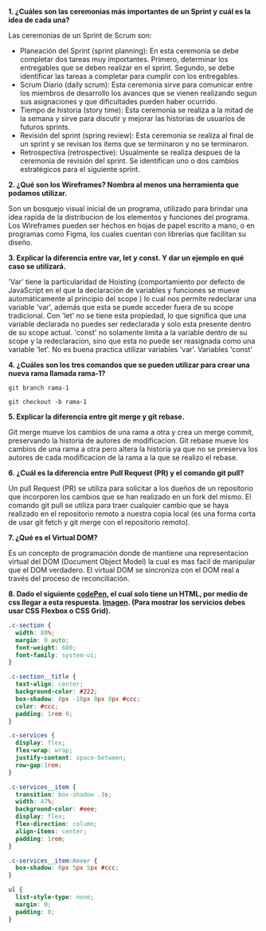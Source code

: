 **1. ¿Cuáles son las ceremonias más importantes de un Sprint y cuál es la idea de cada una?**

Las ceremonias de un Sprint de Scrum son:

- Planeación del Sprint (sprint planning): En esta ceremonia se debe completar dos tareas muy importantes. Primero, determinar los entregables que se deben realizar en el sprint. Segundo, se debe identificar las tareas a completar para cumplir con los entregables.
- Scrum Diario (daily scrum): Esta ceremonia sirve para comunicar entre los miembros de desarrollo los avances que se vienen realizando segun sus asignaciones y que dificultades pueden haber ocurrido.
- Tiempo de historia (story time): Esta ceremonia se realiza a la mitad de la semana y sirve para discutir y mejorar las historias de usuarios de futuros sprints.
- Revisión del sprint (spring review): Esta ceremonia se realiza al final de un sprint y se revisan los items que se terminaron y no se terminaron.
- Retrospectiva (retrospective): Usualmente se realiza despues de la ceremonia de revisión del sprint. Se identifican uno o dos cambios estratégicos para el siguiente sprint.

**2. ¿Qué son los Wireframes? Nombra al menos una herramienta que podamos utilizar.**

Son un bosquejo visual inicial de un programa, utilizado para brindar una idea rapida de la distribucion de los elementos y funciones del programa. Los Wireframes pueden ser hechos en hojas de papel escrito a mano, o en programas como Figma, los cuales cuentan con librerias que facilitan su diseño.

**3. Explicar la diferencia entre var, let y const. Y dar un ejemplo en qué caso se utilizará.**

'Var' tiene la particularidad de Hoisting (comportamiento por defecto de JavaScript en el que la declaración de variables y funciones se mueve automáticamente al principio del scope ) lo cual nos permite redeclarar una variable 'var', además que esta se puede acceder fuera de su scope tradicional. Con 'let' no se tiene esta propiedad, lo que significa que una variable declarada no puedes ser redeclarada y solo esta presente dentro de su scope actual. 'const' no solamente limita a la variable dentro de su scope y la redeclaracion, sino que esta no puede ser reasignada como una variable 'let'. No es buena practica utilizar variables 'var'. Variables 'const'

**4. ¿Cuáles son los tres comandos que se pueden utilizar para crear una nueva rama llamada rama-1?**

```shell
git branch rama-1
```

```shell
git checkout -b rama-1
```

**5. Explicar la diferencia entre git merge y git rebase.**

Git merge mueve los cambios de una rama a otra y crea un merge commit, preservando la historia de autores de modificacion. Git rebase mueve los cambios de una rama a otra pero altera la historia ya que no se preserva los autores de cada modificacion de la rama a la que se realizo el rebase.

**6. ¿Cuál es la diferencia entre Pull Request (PR) y el comando git pull?**

Un pull Request (PR) se utiliza para solicitar a los dueños de un repositorio que incorporen los cambios que se han realizado en un fork del mismo. El comando git pull se utiliza para traer cualquier cambio que se haya realizado en el repositorio remoto a nuestra copia local (es una forma corta de usar git fetch y git merge con el repositorio remoto).

**7. ¿Qué es el Virtual DOM?**

Es un concepto de programación donde de mantiene una representacion virtual del DOM (Document Object Model) la cual es mas facil de manipular que el DOM verdadero. El virtual DOM se sincroniza con el DOM real a través del proceso de reconciliación.

**8. Dado el siguiente [codePen](https://codepen.io/cristian-makeitreal/pen/NWadqqa?editors=1100), el cual solo tiene un HTML, por medio de css llegar a esta respuesta. [Imagen](https://github.com/makeitrealcamp/assesment-1-programa-top/blob/main/assets/services-section.gif). (Para mostrar los servicios debes usar CSS Flexbox o CSS Grid).**

```CSS
.c-section {
  width: 80%;
  margin: 0 auto;
  font-weight: 600;
  font-family: system-ui;
}

.c-section__title {
  text-align: center;
  background-color: #222;
  box-shadow: 0px -10px 0px 0px #ccc;
  color: #ccc;
  padding: 1rem 0;
}

.c-services {
  display: flex;
  flex-wrap: wrap;
  justify-content: space-between;
  row-gap:1rem;
}

.c-services__item {
  transition: box-shadow .3s;
  width: 47%;
  background-color: #eee;
  display: flex;
  flex-direction: column;
  align-items: center;
  padding: 1rem;
}

.c-services__item:hover {
  box-shadow: 0px 5px 5px #ccc;
}

ul {
  list-style-type: none;
  margin: 0;
  padding: 0;
}
```
